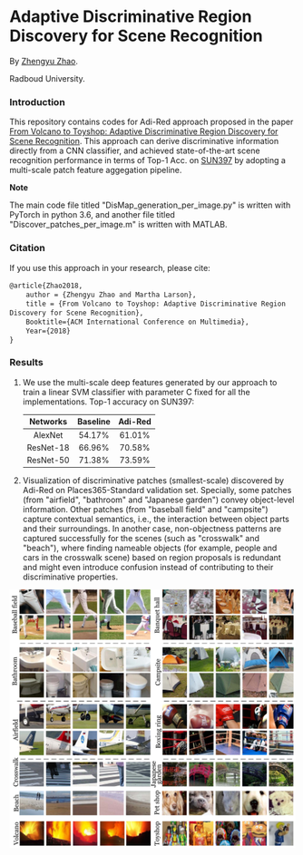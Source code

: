 # Adaptive Discriminative Region Discovery for Scene Recognition

By [Zhengyu Zhao](https://zhengyuzhao.github.io/).

Radboud University.

### Introduction

This repository contains codes for Adi-Red approach proposed in the paper [From Volcano to Toyshop: Adaptive Discriminative Region
Discovery for Scene Recognition](https://dl.acm.org/citation.cfm?id=3240698). This approach can derive discriminative information directly from a CNN classifier, and achieved state-of-the-art scene recognition performance in terms of Top-1 Acc. on [SUN397](https://groups.csail.mit.edu/vision/SUN/) by adopting a multi-scale patch feature aggegation pipeline.

**Note**

The main code file titled "DisMap_generation_per_image.py" is written with PyTorch in python 3.6, and another file titled "Discover_patches_per_image.m" is written with MATLAB. 

### Citation

If you use this approach in your research, please cite:

	@article{Zhao2018,
		author = {Zhengyu Zhao and Martha Larson},
		title = {From Volcano to Toyshop: Adaptive Discriminative Region Discovery for Scene Recognition},
		Booktitle={ACM International Conference on Multimedia},
		Year={2018}
	}


### Results

1. We use the multi-scale deep features generated by our approach to train a linear SVM classifier with parameter C fixed for all the     implementations.
Top-1 accuracy on SUN397: 

	Networks|Baseline|Adi-Red
	:---:|:---:|:---:
	AlexNet|54.17%|61.01%
	ResNet-18|66.96%|70.58%
	ResNet-50|71.38%|73.59%
	
2. Visualization of discriminative patches (smallest-scale) discovered by Adi-Red on Places365-Standard validation set. Specially, some patches (from "airfield", "bathroom" and "Japanese garden") convey object-level information. Other patches (from "baseball field" and "campsite") capture contextual semantics, i.e., the interaction between object parts and their surroundings. In another case, non-objectness patterns are captured successfully for the scenes (such as "crosswalk" and "beach"), where finding nameable objects (for example, people and cars in the crosswalk scene) based on region proposals is redundant and might even introduce confusion instead of contributing to their discriminative properties.

![patches](https://github.com/ZhengyuZhao/Adaptive-Discriminative-Region-Discovery/blob/master/figures/discriminative_patches_final.jpg)

